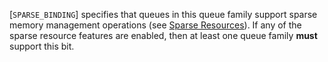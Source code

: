 [`SPARSE_BINDING`] specifies that queues in this queue
family support sparse memory management operations (see
[Sparse Resources](https://www.khronos.org/registry/vulkan/specs/1.3-extensions/html/vkspec.html#sparsememory)).
If any of the sparse resource features are enabled, then at least one
queue family  **must**  support this bit.